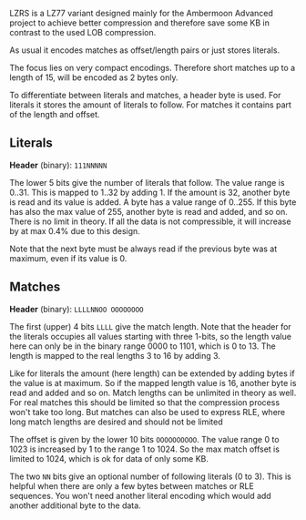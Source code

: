 LZRS is a LZ77 variant designed mainly for the Ambermoon Advanced project to achieve better compression and therefore save some KB in contrast to the used LOB compression.

As usual it encodes matches as offset/length pairs or just stores literals.

The focus lies on very compact encodings. Therefore short matches up to a length of 15, will be encoded as 2 bytes only.

To differentiate between literals and matches, a header byte is used. For literals it stores the amount of literals to follow. For matches it contains part of the length and offset.


## Literals

**Header** (binary): `111NNNNN`

The lower 5 bits give the number of literals that follow. The value range is 0..31. This is mapped to 1..32 by adding 1.
If the amount is 32, another byte is read and its value is added. A byte has a value range of 0..255. If this byte has also the max value of 255, another byte is read and added, and so on.
There is no limit in theory. If all the data is not compressible, it will increase by at max 0.4% due to this design.

Note that the next byte must be always read if the previous byte was at maximum, even if its value is 0.


## Matches

**Header** (binary): `LLLLNNOO OOOOOOOO`

The first (upper) 4 bits `LLLL` give the match length. Note that the header for the literals occupies all values starting with three 1-bits,
so the length value here can only be in the binary range 0000 to 1101, which is 0 to 13.
The length is mapped to the real lengths 3 to 16 by adding 3.

Like for literals the amount (here length) can be extended by adding bytes if the value is at maximum. So if the mapped length value is 16, another byte is read and added and so on.
Match lengths can be unlimited in theory as well.
For real matches this should be limited so that the compression process won't take too long.
But matches can also be used to express RLE, where long match lengths are desired and should not be limited 

The offset is given by the lower 10 bits `OOOOOOOOOO`. The value range 0 to 1023 is increased by 1 to the range 1 to 1024.
So the max match offset is limited to 1024, which is ok for data of only some KB.

The two `NN` bits give an optional number of following literals (0 to 3).
This is helpful when there are only a few bytes between matches or RLE sequences. You won't need another literal encoding which would add another additional byte to the data.
